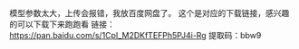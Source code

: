 模型参数太大，上传会报错，我放百度网盘了。
这个是对应的下载链接，感兴趣的可以下载下来跑跑看
链接：https://pan.baidu.com/s/1CpI_M2DKfTEFPh5PJ4i-Rg 
提取码：bbw9
